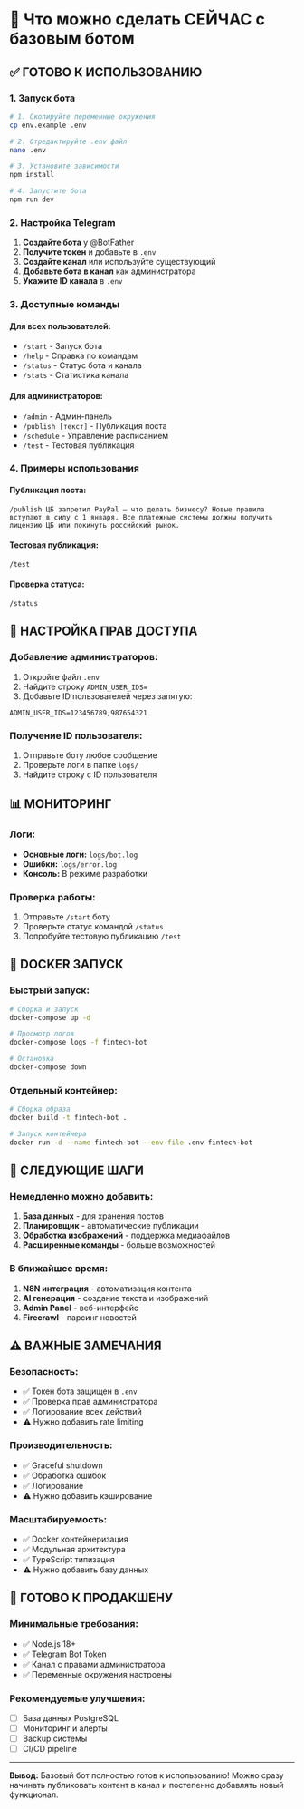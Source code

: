 # 🚀 Что можно сделать СЕЙЧАС с базовым ботом

## ✅ ГОТОВО К ИСПОЛЬЗОВАНИЮ

### 1. Запуск бота
```bash
# 1. Скопируйте переменные окружения
cp env.example .env

# 2. Отредактируйте .env файл
nano .env

# 3. Установите зависимости
npm install

# 4. Запустите бота
npm run dev
```

### 2. Настройка Telegram
1. **Создайте бота** у @BotFather
2. **Получите токен** и добавьте в `.env`
3. **Создайте канал** или используйте существующий
4. **Добавьте бота в канал** как администратора
5. **Укажите ID канала** в `.env`

### 3. Доступные команды

#### Для всех пользователей:
- `/start` - Запуск бота
- `/help` - Справка по командам
- `/status` - Статус бота и канала
- `/stats` - Статистика канала

#### Для администраторов:
- `/admin` - Админ-панель
- `/publish [текст]` - Публикация поста
- `/schedule` - Управление расписанием
- `/test` - Тестовая публикация

### 4. Примеры использования

#### Публикация поста:
```
/publish ЦБ запретил PayPal – что делать бизнесу? Новые правила вступают в силу с 1 января. Все платежные системы должны получить лицензию ЦБ или покинуть российский рынок.
```

#### Тестовая публикация:
```
/test
```

#### Проверка статуса:
```
/status
```

## 🔧 НАСТРОЙКА ПРАВ ДОСТУПА

### Добавление администраторов:
1. Откройте файл `.env`
2. Найдите строку `ADMIN_USER_IDS=`
3. Добавьте ID пользователей через запятую:
```env
ADMIN_USER_IDS=123456789,987654321
```

### Получение ID пользователя:
1. Отправьте боту любое сообщение
2. Проверьте логи в папке `logs/`
3. Найдите строку с ID пользователя

## 📊 МОНИТОРИНГ

### Логи:
- **Основные логи:** `logs/bot.log`
- **Ошибки:** `logs/error.log`
- **Консоль:** В режиме разработки

### Проверка работы:
1. Отправьте `/start` боту
2. Проверьте статус командой `/status`
3. Попробуйте тестовую публикацию `/test`

## 🐳 DOCKER ЗАПУСК

### Быстрый запуск:
```bash
# Сборка и запуск
docker-compose up -d

# Просмотр логов
docker-compose logs -f fintech-bot

# Остановка
docker-compose down
```

### Отдельный контейнер:
```bash
# Сборка образа
docker build -t fintech-bot .

# Запуск контейнера
docker run -d --name fintech-bot --env-file .env fintech-bot
```

## 🔄 СЛЕДУЮЩИЕ ШАГИ

### Немедленно можно добавить:
1. **База данных** - для хранения постов
2. **Планировщик** - автоматические публикации
3. **Обработка изображений** - поддержка медиафайлов
4. **Расширенные команды** - больше возможностей

### В ближайшее время:
1. **N8N интеграция** - автоматизация контента
2. **AI генерация** - создание текста и изображений
3. **Admin Panel** - веб-интерфейс
4. **Firecrawl** - парсинг новостей

## ⚠️ ВАЖНЫЕ ЗАМЕЧАНИЯ

### Безопасность:
- ✅ Токен бота защищен в `.env`
- ✅ Проверка прав администратора
- ✅ Логирование всех действий
- ⚠️ Нужно добавить rate limiting

### Производительность:
- ✅ Graceful shutdown
- ✅ Обработка ошибок
- ✅ Логирование
- ⚠️ Нужно добавить кэширование

### Масштабируемость:
- ✅ Docker контейнеризация
- ✅ Модульная архитектура
- ✅ TypeScript типизация
- ⚠️ Нужно добавить базу данных

## 🎯 ГОТОВО К ПРОДАКШЕНУ

### Минимальные требования:
- ✅ Node.js 18+
- ✅ Telegram Bot Token
- ✅ Канал с правами администратора
- ✅ Переменные окружения настроены

### Рекомендуемые улучшения:
- [ ] База данных PostgreSQL
- [ ] Мониторинг и алерты
- [ ] Backup системы
- [ ] CI/CD pipeline

---

**Вывод:** Базовый бот полностью готов к использованию! Можно сразу начинать публиковать контент в канал и постепенно добавлять новый функционал.
